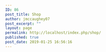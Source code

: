 ```yaml
---
ID: 86
post_title: Shop
author: jmccaughey07
post_excerpt: ""
layout: page
permalink: http://localhost/index.php/shop/
published: true
post_date: 2019-01-25 16:56:16
---
```

<!-- wp:woocommerce/handpicked-products {"editMode":false} -->
<div class="wp-block-woocommerce-handpicked-products"></div>
<!-- /wp:woocommerce/handpicked-products -->